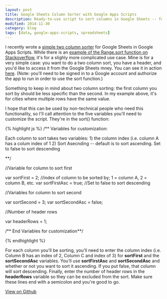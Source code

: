 ```yaml
---
layout: post
title: Google Sheets Column Sorter with Google Apps Scripts
description: Ready-to-use script to sort columns in Google Sheets -- for the non-coder
modified: 2014-11-30
category: blog
tags: [data, google-apps-scripts, spreadsheets]
---
```



I recently wrote a [simple two column sorter](https://gist.github.com/sco-tt/b3f07c1882ac698afc74) for Google Sheets in Google Apps Scripts. While there is an [example of the Range.sort function on Stackoverflow](https://stackoverflow.com/questions/12205908/sort-ranges-in-an-array-in-google-apps-script), it's for a slighly more complicated use case. Mine is for a very simple case: you want to do a two column sort, you have a header, and you'd like to access it from the Google Sheets mney. You can see it in action [here](https://docs.google.com/spreadsheets/d/1kXFj_m5_JoNI7gSVT9yVECFNE3dH60bSZnNOCmQYl2c/edit?pli=1#gid=0). (Note: you'll need to be signed in to a Google account and authorize the app to run in order to use the sort function.)

Something to keep in mind about two column sorting: the first column you sort by should be less specific than the second. In my example above, it's for cities where multiple rows have the same value. 

I hope that this can be used by non-technical people who need this functionality, so I'll call attention to the five variables you'll need to customize the script. They're in the sort() function:

{% highlight js %} 
 /**  Variables for customization:
  
  Each column to sort takes two variables: 
      1) the column index (i.e. column A has a colum index of 1
      2) Sort Asecnding -- default is to sort ascending. Set to false to sort descending
  
  **/
 
  //Variable for column to sort first
  
  var sortFirst = 2; //index of column to be sorted by; 1 = column A, 2 = column B, etc.
  var sortFirstAsc = true; //Set to false to sort descending
  
  //Variables for column to sort second
 
  var sortSecond = 3;
  var sortSecondAsc = false;
  
  //Number of header rows
  
  var headerRows = 1; 
 
  /** End Variables for customization**/

{% endhighlight %}

For each column you'll be sorting, you'll need to enter the column index (i.e. Column B has an index of 2, Column C and index of 3) for <b>sortFirst</b> and the <b>sortSecondAsc</b> variables. You'll use <b>sortFirstAsc</b> and <b>sortSecondAsc</b> and whether or not you want to sort it ascending. If you put false, that column will sort descending. Finally, enter the number of header rows in the <b>headerRows</b> variable so they can be excluded from the sort. Make sure these lines end with a semicolon and you're good to go.

<div markdown="0"><a href="https://gist.github.com/sco-tt/b3f07c1882ac698afc74" class="btn">View on Github</a></div>



